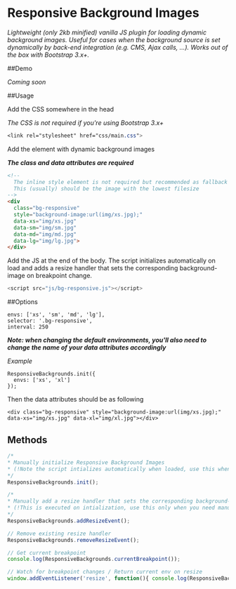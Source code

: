 # Responsive Background Images
_Lightweight (only 2kb minified) vanilla JS plugin for loading dynamic background images. Useful for cases when the background source is set dynamically by back-end integration (e.g. CMS, Ajax calls, ...). Works out of the box with Bootstrap 3.x+._

##Demo

_Coming soon_

##Usage



Add the CSS somewhere in the head

_The CSS is not required if you're using Bootstrap 3.x+_
```css
<link rel="stylesheet" href="css/main.css">

```



Add the element with dynamic background images

_**The class and data attributes are required**_
```html
<!-- 
  The inline style element is not required but recommended as fallback
  This (usually) should be the image with the lowest filesize
-->
<div 
  class="bg-responsive" 
  style="background-image:url(img/xs.jpg);" 
  data-xs="img/xs.jpg" 
  data-sm="img/sm.jpg" 
  data-md="img/md.jpg" 
  data-lg="img/lg.jpg">
</div>

```



Add the JS at the end of the body.
The script initializes automatically on load and adds a resize handler that sets the corresponding background-image on breakpoint change.
```javascript
<script src="js/bg-responsive.js"></script>
```


##Options


```
envs: ['xs', 'sm', 'md', 'lg'],
selector: '.bg-responsive',
interval: 250
```

_**Note: when changing the default environments, you'll also need to change the name of your data attributes accordingly**_

_Example_
```
ResponsiveBackgrounds.init({
  envs: ['xs', 'xl']
});
```
Then the data attributes should be as following
```
<div class="bg-responsive" style="background-image:url(img/xs.jpg);" data-xs="img/xs.jpg" data-xl="img/xl.jpg"></div>
```

## Methods

```javascript
/*
* Manually initialize Responsive Background Images
* (!Note the script intializes automatically when loaded, use this when you need manual initialization)
*/
ResponsiveBackgrounds.init();

/*
* Manually add a resize handler that sets the corresponding background-image on breakpoint change
* (!This is executed on intialization, use this only when you need manual initialization)
*/
ResponsiveBackgrounds.addResizeEvent();

// Remove existing resize handler
ResponsiveBackgrounds.removeResizeEvent();

// Get current breakpoint
console.log(ResponsiveBackgrounds.currentBreakpoint());

// Watch for breakpoint changes / Return current env on resize
window.addEventListener('resize', function(){ console.log(ResponsiveBackgrounds.currentBreakpoint()); }, false);
```



